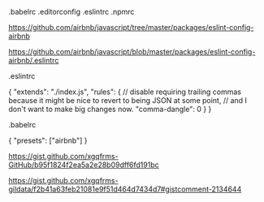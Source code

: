.babelrc
.editorconfig
.eslintrc
.npmrc


https://github.com/airbnb/javascript/tree/master/packages/eslint-config-airbnb

https://github.com/airbnb/javascript/blob/master/packages/eslint-config-airbnb/.eslintrc


.eslintrc

{
    "extends": "./index.js",
    "rules": {
        // disable requiring trailing commas because it might be nice to revert to being JSON at some point,
        // and I don't want to make big changes now.
        "comma-dangle": 0
    }
}





.babelrc

{
    "presets": ["airbnb"]
}





https://gist.github.com/xgqfrms-GitHub/b95f1824f2ea5a2e28b09dff6fd191bc


https://gist.github.com/xgqfrms-gildata/f2b41a63feb21081e9f51d464d7434d7#gistcomment-2134644





